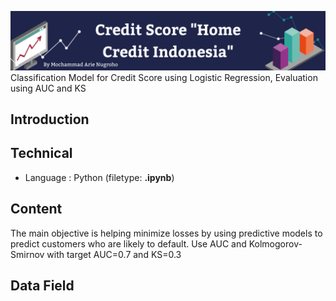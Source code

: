 ![This is an image](https://github.com/arienugroho050396/Credit-Score-HCI/blob/main/header.png)
Classification Model for Credit Score using Logistic Regression, Evaluation using AUC and KS 
## Introduction

## Technical 
- Language : Python (filetype: **.ipynb**)

## Content 
The main objective is helping minimize losses by using predictive models to predict customers who are likely to default. Use AUC and Kolmogorov-Smirnov with target AUC=0.7 and KS=0.3
 
## Data Field 

  
 
 
